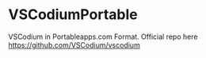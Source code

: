 # VSCodiumPortable
VSCodium in Portableapps.com Format. Official repo here https://github.com/VSCodium/vscodium
